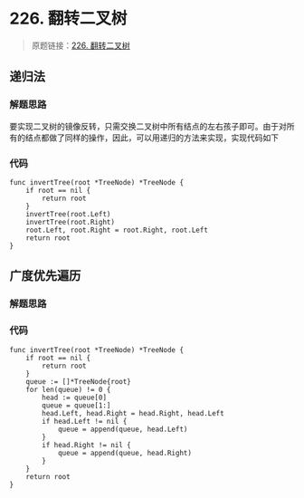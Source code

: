 # 226. 翻转二叉树
> 原题链接：[226. 翻转二叉树](https://leetcode-cn.com/problems/invert-binary-tree)

## 递归法
### 解题思路
要实现二叉树的镜像反转，只需交换二叉树中所有结点的左右孩子即可。由于对所有的结点都做了同样的操作，因此，可以用递归的方法来实现，实现代码如下
### 代码
```golang
func invertTree(root *TreeNode) *TreeNode {
	if root == nil {
		return root
	}
	invertTree(root.Left)
	invertTree(root.Right)
	root.Left, root.Right = root.Right, root.Left
	return root
}
```

## 广度优先遍历
### 解题思路
### 代码
```golang
func invertTree(root *TreeNode) *TreeNode {
	if root == nil {
		return root
	}
	queue := []*TreeNode{root}
	for len(queue) != 0 {
		head := queue[0]
		queue = queue[1:]
		head.Left, head.Right = head.Right, head.Left
		if head.Left != nil {
			queue = append(queue, head.Left)
		}
		if head.Right != nil {
			queue = append(queue, head.Right)
		}
	}
	return root
}
```